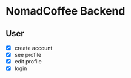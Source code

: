 # NomadCoffee Backend

## User

- [x] create account
- [x] see profile
- [x] edit profile
- [x] login
